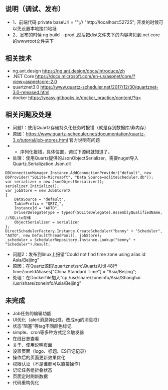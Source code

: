 ## 说明（调试、发布）
- 1、前端代码  private baseUrl = "";// "http://localhost:52725";   开发的时候可以先设置本地接口地址
- 2、发布的时候 ng build --prod ,然后把dist文件夹下的内容拷贝到.net core的wwwroot文件夹下

## 相关技术
- ng.ant.design https://ng.ant.design/docs/introduce/zh
- .NET Core https://docs.microsoft.com/en-us/aspnet/core/?view=aspnetcore-2.0
- quartznet3.0 https://www.quartz-scheduler.net/2017/12/30/quartznet-3.0-released.html
- docker https://yeasy.gitbooks.io/docker_practice/content/?q=

## 相关问题及处理
- 问题1：使用Quartz存储持久化任务时报错（就是存到数据库/非内存）
- 原因：https://www.quartz-scheduler.net/documentation/quartz-3.x/tutorial/job-stores.html 官方说明有问题
- - 序列化报错，具体位置，调试下源码就知道了。
- 处理：使用Quartz提供的JsonObjectSerializer，需要nuget导入Quartz.Serialization.Json.dll
```
DBConnectionManager.Instance.AddConnectionProvider("default", new DbProvider("SQLite-Microsoft", "Data Source=sqliteScheduler.db"));
var serializer = new JsonObjectSerializer();
serializer.Initialize();
var jobStore = new JobStoreTX
{
    DataSource = "default",
    TablePrefix = "QRTZ_",
    InstanceId = "AUTO",    
    DriverDelegateType = typeof(SQLiteDelegate).AssemblyQualifiedName,  //SQLite存储
    ObjectSerializer = serializer
};
DirectSchedulerFactory.Instance.CreateScheduler("benny" + "Scheduler", "AUTO", new DefaultThreadPool(), jobStore);
_scheduler = SchedulerRepository.Instance.Lookup("benny" + "Scheduler").Result;
```

- 问题2：发布到linux上报错“Could not find time zone using alias id Asia/Beijing”
- 原因：在Quartz源码\quartznet\src\Quartz\Util 48行 timeZoneIdAliases["China Standard Time"] = "Asia/Beijing";
- 处理：在Dockerfile加入“cp /usr/share/zoneinfo/Asia/Shanghai /usr/share/zoneinfo/Asia/Beijing”


## 未完成
- Job任务的编辑功能
- UI优化（alert消息弹出框，改成ng的消息框）
- 状态“阻塞”等tag不同颜色标记
- simple、cron等多种方式定义触发器
- 在线日志查看
- 关于、使用说明页面
- 设置页面（logo、标题、ES日记记录）
- 操作后的页面更新效果优化
- 权限认证（不是谁都可以直接操作）
- 记忆任务组折叠状态
- 页面定时刷新数据
- 代码重构优化

